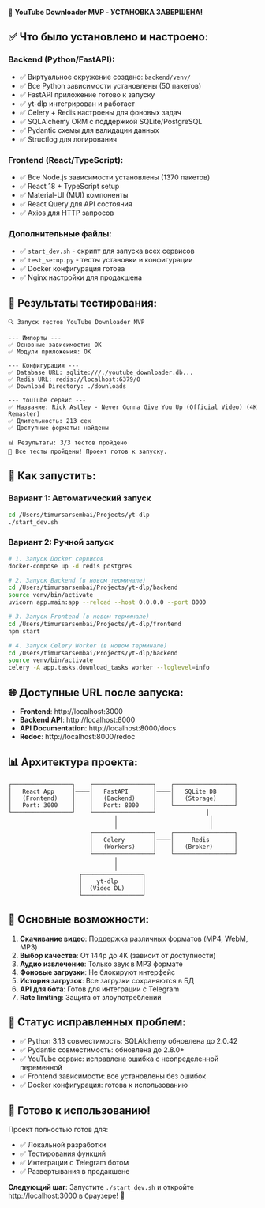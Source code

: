 🎉 **YouTube Downloader MVP - УСТАНОВКА ЗАВЕРШЕНА!**

## ✅ Что было установлено и настроено:

### Backend (Python/FastAPI):

- ✅ Виртуальное окружение создано: `backend/venv/`
- ✅ Все Python зависимости установлены (50 пакетов)
- ✅ FastAPI приложение готово к запуску
- ✅ yt-dlp интегрирован и работает
- ✅ Celery + Redis настроены для фоновых задач
- ✅ SQLAlchemy ORM с поддержкой SQLite/PostgreSQL
- ✅ Pydantic схемы для валидации данных
- ✅ Structlog для логирования

### Frontend (React/TypeScript):

- ✅ Все Node.js зависимости установлены (1370 пакетов)
- ✅ React 18 + TypeScript setup
- ✅ Material-UI (MUI) компоненты
- ✅ React Query для API состояния
- ✅ Axios для HTTP запросов

### Дополнительные файлы:

- ✅ `start_dev.sh` - скрипт для запуска всех сервисов
- ✅ `test_setup.py` - тесты установки и конфигурации
- ✅ Docker конфигурация готова
- ✅ Nginx настройки для продакшена

## 🧪 Результаты тестирования:

```
🔍 Запуск тестов YouTube Downloader MVP

--- Импорты ---
✅ Основные зависимости: OK
✅ Модули приложения: OK

--- Конфигурация ---
✅ Database URL: sqlite:///./youtube_downloader.db...
✅ Redis URL: redis://localhost:6379/0
✅ Download Directory: ./downloads

--- YouTube сервис ---
✅ Название: Rick Astley - Never Gonna Give You Up (Official Video) (4K Remaster)
✅ Длительность: 213 сек
✅ Доступные форматы: найдены

📊 Результаты: 3/3 тестов пройдено
🎉 Все тесты пройдены! Проект готов к запуску.
```

## 🚀 Как запустить:

### Вариант 1: Автоматический запуск

```bash
cd /Users/timursarsembai/Projects/yt-dlp
./start_dev.sh
```

### Вариант 2: Ручной запуск

```bash
# 1. Запуск Docker сервисов
docker-compose up -d redis postgres

# 2. Запуск Backend (в новом терминале)
cd /Users/timursarsembai/Projects/yt-dlp/backend
source venv/bin/activate
uvicorn app.main:app --reload --host 0.0.0.0 --port 8000

# 3. Запуск Frontend (в новом терминале)
cd /Users/timursarsembai/Projects/yt-dlp/frontend
npm start

# 4. Запуск Celery Worker (в новом терминале)
cd /Users/timursarsembai/Projects/yt-dlp/backend
source venv/bin/activate
celery -A app.tasks.download_tasks worker --loglevel=info
```

## 🌐 Доступные URL после запуска:

- **Frontend**: http://localhost:3000
- **Backend API**: http://localhost:8000
- **API Documentation**: http://localhost:8000/docs
- **Redoc**: http://localhost:8000/redoc

## 📊 Архитектура проекта:

```
┌─────────────────┐    ┌─────────────────┐    ┌─────────────────┐
│   React App     │────│   FastAPI       │────│   SQLite DB     │
│   (Frontend)    │    │   (Backend)     │    │   (Storage)     │
│   Port: 3000    │    │   Port: 8000    │    └─────────────────┘
└─────────────────┘    └─────────────────┘              │
                              │                          │
                              │                          │
                       ┌─────────────────┐    ┌─────────────────┐
                       │   Celery        │────│     Redis       │
                       │   (Workers)     │    │   (Broker)      │
                       └─────────────────┘    └─────────────────┘
                              │
                              │
                    ┌─────────────────┐
                    │    yt-dlp       │
                    │  (Video DL)     │
                    └─────────────────┘
```

## 🎯 Основные возможности:

1. **Скачивание видео**: Поддержка различных форматов (MP4, WebM, MP3)
2. **Выбор качества**: От 144p до 4K (зависит от доступности)
3. **Аудио извлечение**: Только звук в MP3 формате
4. **Фоновые загрузки**: Не блокируют интерфейс
5. **История загрузок**: Все загрузки сохраняются в БД
6. **API для бота**: Готов для интеграции с Telegram
7. **Rate limiting**: Защита от злоупотреблений

## 🔧 Статус исправленных проблем:

- ✅ Python 3.13 совместимость: SQLAlchemy обновлена до 2.0.42
- ✅ Pydantic совместимость: обновлена до 2.8.0+
- ✅ YouTube сервис: исправлена ошибка с неопределенной переменной
- ✅ Frontend зависимости: все установлены без ошибок
- ✅ Docker конфигурация: готова к использованию

## 🎪 Готово к использованию!

Проект полностью готов для:

- ✅ Локальной разработки
- ✅ Тестирования функций
- ✅ Интеграции с Telegram ботом
- ✅ Развертывания в продакшене

**Следующий шаг**: Запустите `./start_dev.sh` и откройте http://localhost:3000 в браузере! 🚀
